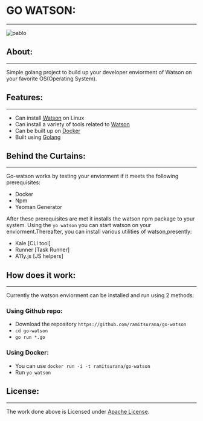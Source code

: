 # GO WATSON:
-----------

![pablo](https://cloud.githubusercontent.com/assets/8342133/16011734/430826da-31a4-11e6-9c6d-9c316637edf8.png)


## About:
---------

Simple golang project to build up your developer 
enviorment of Watson on your favorite OS(Operating System).

## Features:
-----------

* Can install [Watson](http://github.com/IBM-Watson) on Linux
* Can install a variety of tools related to [Watson](http://github.com/IBM-Watson)
* Can be built up on [Docker](http://github.com/docker/docker)
* Built using [Golang](http://github.com/golang/go)

## Behind the Curtains:
-----------------------

Go-watson works by testing your enviorment if it meets the following prerequisites:
* Docker
* Npm
* Yeoman Generator

After these prerequisites are met it installs the watson npm package to your system.
Using the `yo watson` you can start watson on your enviorment.Thereafter, you can 
install various utilities of watson,presently:
* Kale [CLI tool]
* Runner [Task Runner]
* A11y.js [JS helpers]

## How does it work:
-------------------

Currently the watson enviorment can be installed and run using 2 methods:

### Using Github repo:

* Download the repository `https://github.com/ramitsurana/go-watson`
* `cd go-watson`
* `go run *.go`

### Using Docker:

* You can use `docker run -i -t ramitsurana/go-watson`
* Run `yo watson`

## License:
----------

The work done above is Licensed under [Apache License](LICENSE).

